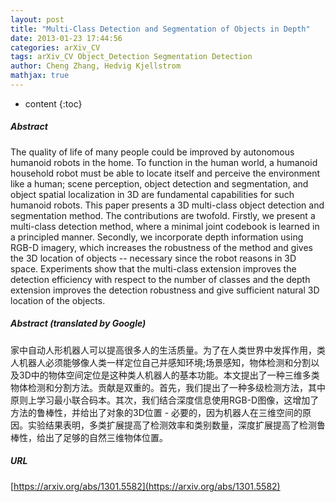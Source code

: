 ```yaml
---
layout: post
title: "Multi-Class Detection and Segmentation of Objects in Depth"
date: 2013-01-23 17:44:56
categories: arXiv_CV
tags: arXiv_CV Object_Detection Segmentation Detection
author: Cheng Zhang, Hedvig Kjellstrom
mathjax: true
---
```


* content
{:toc}

##### Abstract
The quality of life of many people could be improved by autonomous humanoid robots in the home. To function in the human world, a humanoid household robot must be able to locate itself and perceive the environment like a human; scene perception, object detection and segmentation, and object spatial localization in 3D are fundamental capabilities for such humanoid robots. This paper presents a 3D multi-class object detection and segmentation method. The contributions are twofold. Firstly, we present a multi-class detection method, where a minimal joint codebook is learned in a principled manner. Secondly, we incorporate depth information using RGB-D imagery, which increases the robustness of the method and gives the 3D location of objects -- necessary since the robot reasons in 3D space. Experiments show that the multi-class extension improves the detection efficiency with respect to the number of classes and the depth extension improves the detection robustness and give sufficient natural 3D location of the objects.

##### Abstract (translated by Google)
家中自动人形机器人可以提高很多人的生活质量。为了在人类世界中发挥作用，类人机器人必须能够像人类一样定位自己并感知环境;场景感知，物体检测和分割以及3D中的物体空间定位是这种类人机器人的基本功能。本文提出了一种三维多类物体检测和分割方法。贡献是双重的。首先，我们提出了一种多级检测方法，其中原则上学习最小联合码本。其次，我们结合深度信息使用RGB-D图像，这增加了方法的鲁棒性，并给出了对象的3D位置 - 必要的，因为机器人在三维空间的原因。实验结果表明，多类扩展提高了检测效率和类别数量，深度扩展提高了检测鲁棒性，给出了足够的自然三维物体位置。

##### URL
[https://arxiv.org/abs/1301.5582](https://arxiv.org/abs/1301.5582)

